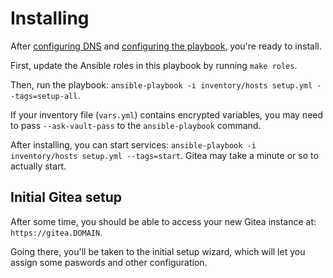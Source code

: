 # Installing

After [configuring DNS](configuring-dns.md) and [configuring the playbook](configuring-playbook.md), you're ready to install.

First, update the Ansible roles in this playbook by running `make roles`.

Then, run the playbook: `ansible-playbook -i inventory/hosts setup.yml --tags=setup-all`.

If your inventory file (`vars.yml`) contains encrypted variables, you may need to pass `--ask-vault-pass` to the `ansible-playbook` command.

After installing, you can start services: `ansible-playbook -i inventory/hosts setup.yml --tags=start`.
Gitea may take a minute or so to actually start.


## Initial Gitea setup

After some time, you should be able to access your new Gitea instance at: `https://gitea.DOMAIN`.

Going there, you'll be taken to the initial setup wizard, which will let you assign some paswords and other configuration.
